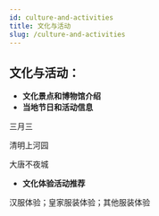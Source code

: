 ```yaml
---
id: culture-and-activities
title: 文化与活动
slug: /culture-and-activities
---
```

## 文化与活动：

- **文化景点和博物馆介绍**
- **当地节日和活动信息**

三月三

清明上河园

大唐不夜城


- **文化体验活动推荐**

汉服体验；皇家服装体验；其他服装体验

